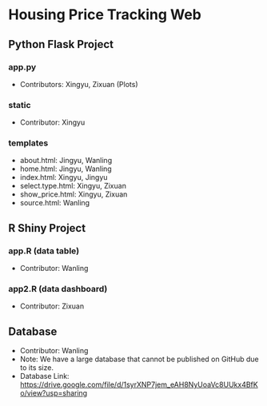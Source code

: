 # Housing Price Tracking Web

## Python Flask Project

### app.py
- Contributors: Xingyu, Zixuan (Plots)

### static
- Contributor: Xingyu

### templates
- about.html: Jingyu, Wanling
- home.html: Jingyu, Wanling
- index.html: Xingyu, Jingyu
- select.type.html: Xingyu, Zixuan
- show_price.html: Xingyu, Zixuan
- source.html: Wanling

## R Shiny Project

### app.R (data table)
- Contributor: Wanling

### app2.R (data dashboard)
- Contributor: Zixuan

## Database
- Contributor: Wanling
- Note: We have a large database that cannot be published on GitHub due to its size.
- Database Link: https://drive.google.com/file/d/1syrXNP7jem_eAH8NyUoaVc8UUkx4BfKo/view?usp=sharing



